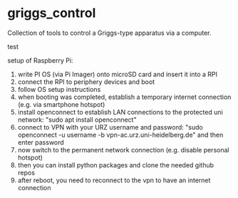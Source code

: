 # griggs_control
Collection of tools to control a Griggs-type apparatus via a computer.

test

setup of Raspberry Pi:
1. write PI OS (via Pi Imager) onto microSD card and insert it into a RPI
2. connect the RPI to periphery devices and boot
3. follow OS setup instructions
4. when booting was completed, establish a temporary internet connection (e.g. via smartphone hotspot)
5. install openconnect to establish LAN connections to the protected uni network: "sudo apt install openconnect"
6. connect to VPN with your URZ username and password: "sudo openconnect -u username -b vpn-ac.urz.uni-heidelberg.de" and then enter password
7. now switch to the permanent network connection (e.g. disable personal hotspot)
8. then you can install python packages and clone the needed github repos
9. after reboot, you need to reconnect to the vpn to have an internet connection
